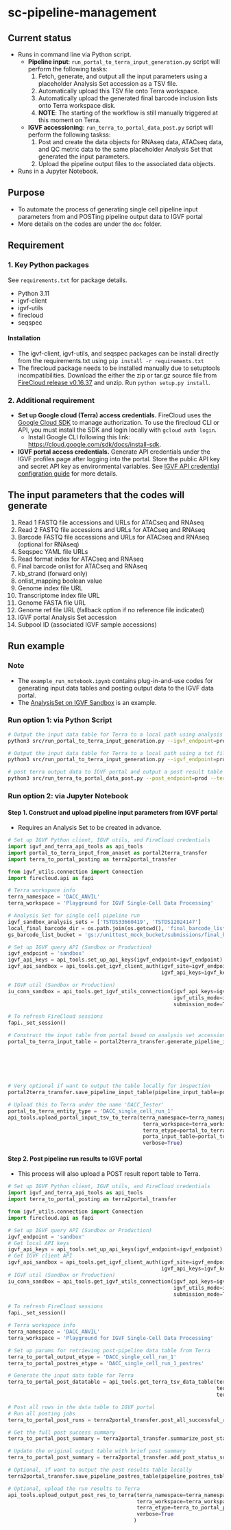 # sc-pipeline-management

## Current status

* Runs in command line via Python script.
  * **Pipeline input**: `run_portal_to_terra_input_generation.py` script will perform the following tasks:
    1. Fetch, generate, and output all the input parameters using a placeholder Analysis Set accession as a TSV file.
    2. Automatically upload this TSV file onto Terra workspace.
    3. Automatically upload the generated final barcode inclusion lists onto Terra workspace disk.
    4. **NOTE**: The starting of the workflow is still manually triggered at this moment on Terra.
  * **IGVF accessioning**: `run_terra_to_portal_data_post.py` script will perform the following taskss:
    1. Post and create the data objects for RNAseq data, ATACseq data, and QC metric data to the same placeholder Analysis Set that generated the input parameters.
    2. Upload the pipeline output files to the associated data objects.
* Runs in a Jupyter Notebook.

## Purpose

* To automate the process of generating single cell pipeline input parameters from and POSTing pipeline output data to IGVF portal
* More details on the codes are under the `doc` folder.

## Requirement

### 1. Key Python packages

See `requirements.txt` for package details.

* Python 3.11
* igvf-client
* igvf-utils
* firecloud
* seqspec

#### Installation

* The igvf-client, igvf-utils, and seqspec packages can be install directly from the requirements.txt using `pip install -r requirements.txt`
* The firecloud package needs to be installed manually due to setuptools incompatibilities. Download the either the zip or tar.gz source file from [FireCloud release v0.16.37](https://github.com/broadinstitute/fiss/releases/tag/v0.16.37) and unzip. Run `python setup.py install`.

### 2. Additional requirement

* **Set up Google cloud (Terra) access credentials.** FireCloud uses the [Google Cloud SDK](https://cloud.google.com/sdk/) to manage authorization. To use the firecloud CLI or API, you must install the SDK and login locally with `gcloud auth login`.
  * Install Google CLI following this link: <https://cloud.google.com/sdk/docs/install-sdk>.
* **IGVF portal access credentials.** Generate API credentials under the IGVF profiles page after logging into the portal. Store the public API key and secret API key as environmental variables. See [IGVF API credential configration guide](https://github.com/IGVF-DACC/igvf_utils/wiki/Configuration) for more details.

## The input parameters that the codes will generate

1. Read 1 FASTQ file accessions and URLs for ATACseq and RNAseq
2. Read 2 FASTQ file accessions and URLs for ATACseq and RNAseq
3. Barcode FASTQ file accessions and URLs for ATACseq and RNAseq (optional for RNAseq)
4. Seqspec YAML file URLs
5. Read format index for ATACseq and RNAseq
6. Final barcode onlist for ATACseq and RNAseq
7. kb_strand (forward only)
8. onlist_mapping boolean value
9. Genome index file URL
10. Transcriptome index file URL
11. Genome FASTA file URL
12. Genome ref file URL (fallback option if no reference file indicated)
13. IGVF portal Analysis Set accession
14. Subpool ID (associated IGVF sample accessions)

## Run example

### Note

* The `example_run_notebook.ipynb` contains plug-in-and-use codes for generating input data tables and posting output data to the IGVF data portal.
* The [AnalysisSet on IGVF Sandbox](https://sandbox.igvf.org/analysis-sets/TSTDS33660419/) is an example.

### Run option 1: via Python Script

```bash
# Output the input data table for Terra to a local path using analysis set IDs from an input string
python3 src/run_portal_to_terra_input_generation.py --igvf_endpoint=prod --input_analysis_set=IGVFDS5316CVFR --terra_etype=pipeline_test_run

# Output the input data table for Terra to a local path using a txt file with one analysis file per line
python3 src/run_portal_to_terra_input_generation.py --igvf_endpoint=prod --input_analysis_set_file=/local_dirs/analysis_set_accessions.txt --terra_etype=pipeline_test_run

# post terra output data to IGVF portal and output a post result table to a local path
python3 src/run_terra_to_portal_data_post.py --post_endpoint=prod --terra_namespace=DACC_ANVIL --terra_workspace='Playground for IGVF Single-Cell Data Processing' --terra_etype=DACC_single_cell_run_1 --upload_file=True --output_dir="$(pwd)/terra_input_datatables"
```

### Run option 2: via Jupyter Notebook

#### Step 1. Construct and upload pipeline input parameters from IGVF portal

* Requires an Analysis Set to be created in advance.

```python
# Set up IGVF Python client, IGVF utils, and FireCloud credentials
import igvf_and_terra_api_tools as api_tools
import portal_to_terra_input_from_anaset as portal2terra_transfer
import terra_to_portal_posting as terra2portal_transfer

from igvf_utils.connection import Connection
import firecloud.api as fapi

# Terra workspace info
terra_namespace = 'DACC_ANVIL'
terra_workspace = 'Playground for IGVF Single-Cell Data Processing'

# Analysis Set for single cell pipeline run
igvf_sandbox_analysis_sets = ['TSTDS33660419', 'TSTDS12024147']
local_final_barcode_dir = os.path.join(os.getcwd(), 'final_barcode_list/')
gs_barcode_list_bucket = 'gs://unittest_mock_bucket/submissions/final_barcode_onlist/'

# Set up IGVF query API (Sandbox or Production)
igvf_endpoint = 'sandbox'
igvf_api_keys = api_tools.set_up_api_keys(igvf_endpoint=igvf_endpoint)
igvf_api_sandbox = api_tools.get_igvf_client_auth(igvf_site=igvf_endpoint,
                                                  igvf_api_keys=igvf_keys)

# IGVF util (Sandbox or Production)
iu_conn_sandbox = api_tools.get_igvf_utils_connection(igvf_api_keys=igvf_api_keys,
                                                      igvf_utils_mode=igvf_endpoint,
                                                      submission_mode=True)

# To refresh FireCloud sessions
fapi._set_session()

# Construct the input table from portal based on analysis set accessions
portal_to_terra_input_table = portal2terra_transfer.generate_pipeline_input_table(query_analysis_set_accs=unittest_analysis_sets,
                                                                                  igvf_api=igvf_api_sandbox,
                                                                                  terra_etype='unittest_pipeline_tester',
                                                                                  local_barcode_file_dir=local_final_barcode_dir,
                                                                                  gs_barcode_list_bucket=gs_barcode_list_bucket
                                                                                  )

# Very optional if want to output the table locally for inspection
portal2terra_transfer.save_pipeline_input_table(pipeline_input_table=portal_to_terra_input_table, output_dir='./')

# Upload this to Terra under the name 'DACC_Tester'
portal_to_terra_entity_type = 'DACC_single_cell_run_1'
api_tools.upload_portal_input_tsv_to_terra(terra_namespace=terra_namespace,
                                            terra_workspace=terra_workspace,
                                            terra_etype=portal_to_terra_entity_type,
                                            porta_input_table=portal_to_terra_input_table,
                                            verbose=True)
```

#### Step 2. Post pipeline run results to IGVF portal

* This process will also upload a POST result report table to Terra.

```python
# Set up IGVF Python client, IGVF utils, and FireCloud credentials
import igvf_and_terra_api_tools as api_tools
import terra_to_portal_posting as terra2portal_transfer

from igvf_utils.connection import Connection
import firecloud.api as fapi

# Set up IGVF query API (Sandbox or Production)
igvf_endpoint = 'sandbox'
# Get local API keys
igvf_api_keys = api_tools.set_up_api_keys(igvf_endpoint=igvf_endpoint)
# Get IGVF client API
igvf_api_sandbox = api_tools.get_igvf_client_auth(igvf_site=igvf_endpoint,
                                                  igvf_api_keys=igvf_keys)
# IGVF util (Sandbox or Production)
iu_conn_sandbox = api_tools.get_igvf_utils_connection(igvf_api_keys=igvf_api_keys,
                                                      igvf_utils_mode=igvf_endpoint,
                                                      submission_mode=True)

# To refresh FireCloud sessions
fapi._set_session()

# Terra workspace info
terra_namespace = 'DACC_ANVIL'
terra_workspace = 'Playground for IGVF Single-Cell Data Processing'

# Set up params for retrieving post-pipeline data table from Terra
terra_to_portal_output_etype = 'DACC_single_cell_run_1'
terra_to_portal_postres_etype = 'DACC_single_cell_run_1_postres'

# Generate the input data table for Terra
terra_to_portal_post_datatable = api_tools.get_terra_tsv_data_table(terra_namespace=terra_namespace,
                                                                    terra_workspace=terra_workspace,
                                                                    terra_etype=terra_to_portal_output_etype)

# Post all rows in the data table to IGVF portal
# Run all posting jobs
terra_to_portal_post_runs = terra2portal_transfer.post_all_successful_runs(igvf_api=igvf_api_sandbox, igvf_utils_api=iu_conn_sandbox, upload_file=False, full_terra_data_table=terra_to_portal_post_datatable)

# Get the full post success summary
terra_to_portal_post_summary = terra2portal_transfer.summarize_post_status(post_results=terra_to_portal_post_runs)

# Update the original output table with brief post summary
terra_to_portal_post_summary = terra2portal_transfer.add_post_status_summary_to_output_data_table(full_terra_data_table=terra_to_portal_post_datatable, post_status_df=terra_to_portal_post_summary)

# Optional, if want to output the post results table locally
terra2portal_transfer.save_pipeline_postres_table(pipeline_postres_table=posting_all_data_report, output_dir='./')

# Optional, upload the run results to Terra
api_tools.upload_output_post_res_to_terra(terra_namespace=terra_namespace,
                                          terra_workspace=terra_workspace,
                                          terra_etype=terra_to_portal_postres_etype,
                                          verbose=True
                                         )
```
